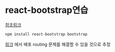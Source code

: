 # react-bootstrap연습

[참조링크](https://www.youtube.com/playlist?list=PLiUrl-SQRR7Kst3msasTa7dub6QeZnz2B)

```sh
npm install react-bootstrap bootstrap
```

[링크](https://github.com/philloooo/pwa-unique-id/blob/main/explainer.md)
에서 배포 routing 문제를 해결할 수 있을 것으로 추정
